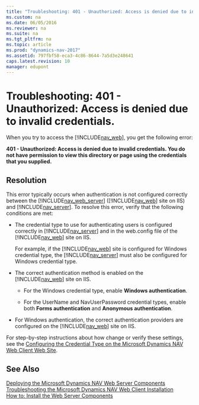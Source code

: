 ```yaml
---
title: "Troubleshooting: 401 - Unauthorized: Access is denied due to invalid credentials."
ms.custom: na
ms.date: 06/05/2016
ms.reviewer: na
ms.suite: na
ms.tgt_pltfrm: na
ms.topic: article
ms.prod: "dynamics-nav-2017"
ms.assetid: 797fbf58-eca3-4c86-8644-7a5d3e248641
caps.latest.revision: 10
manager: edupont
---
```

# Troubleshooting: 401 - Unauthorized: Access is denied due to invalid credentials.
When you try to access the [!INCLUDE[nav_web](includes/nav_web_md.md)], you get the following error:  
  
 **401 - Unauthorized: Access is denied due to invalid credentials. You do not have permission to view this directory or page using the credentials that you supplied.**  
  
## Resolution  
 This error typically occurs when authentication is not configured correctly between the [!INCLUDE[nav_web_server](includes/nav_web_server_md.md)] \([!INCLUDE[nav_web](includes/nav_web_md.md)] site on IIS\) and [!INCLUDE[nav_server](includes/nav_server_md.md)]. To resolve this error, verify that the following conditions are met:  
  
-   The credential type to use for authenticating users is configured correctly in [!INCLUDE[nav_server](includes/nav_server_md.md)] and in the web.config file of the [!INCLUDE[nav_web](includes/nav_web_md.md)] site on IIS.  
  
     For example, if the [!INCLUDE[nav_web](includes/nav_web_md.md)] site is configured for Windows credential type, the [!INCLUDE[nav_server](includes/nav_server_md.md)] must also be configured for Windows credential type.  
  
-   The correct authentication method is enabled on the [!INCLUDE[nav_web](includes/nav_web_md.md)] site on IIS.  
  
    -   For the Windows credential type, enable **Windows authentication**.  
  
    -   For the UserName and NavUserPassword credential types, enable both **Forms authentication** and **Anonymous authentication**.  
  
-   For Windows authentication, the correct authentication providers are configured on the [!INCLUDE[nav_web](includes/nav_web_md.md)] site on IIS.  
  
 For step-by-step instructions about how change or verify these settings, see the [Configuring the Credential Type on the Microsoft Dynamics NAV Web Client Web Site](How-to--Configure-Authentication-of-Microsoft-Dynamics-NAV-Web-Client-Users.md#WebClient).  
  
## See Also  
 [Deploying the Microsoft Dynamics NAV Web Server Components](Deploying-the-Microsoft-Dynamics-NAV-Web-Server-Components.md)   
 [Troubleshooting the Microsoft Dynamics NAV Web Client Installation](Troubleshooting-the-Microsoft-Dynamics-NAV-Web-Client-Installation.md)   
 [How to: Install the Web Server Components](How-to--Install-the-Web-Server-Components.md)
